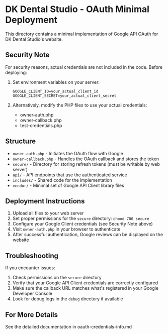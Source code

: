 # DK Dental Studio - OAuth Minimal Deployment

This directory contains a minimal implementation of Google API OAuth for DK Dental Studio's website.

## Security Note

For security reasons, actual credentials are not included in the code. Before deploying:

1. Set environment variables on your server:
   ```
   GOOGLE_CLIENT_ID=your_actual_client_id
   GOOGLE_CLIENT_SECRET=your_actual_client_secret
   ```

2. Alternatively, modify the PHP files to use your actual credentials:
   - owner-auth.php
   - owner-callback.php
   - test-credentials.php

## Structure

- `owner-auth.php` - Initiates the OAuth flow with Google
- `owner-callback.php` - Handles the OAuth callback and stores the token
- `secure/` - Directory for storing refresh tokens (must be writable by web server)
- `api/` - API endpoints that use the authenticated service
- `includes/` - Shared code for the implementation
- `vendor/` - Minimal set of Google API Client library files

## Deployment Instructions

1. Upload all files to your web server
2. Set proper permissions for the `secure` directory: `chmod 700 secure`
3. Configure your Google Client credentials (see Security Note above)
4. Visit `owner-auth.php` in your browser to authenticate
5. After successful authentication, Google reviews can be displayed on the website

## Troubleshooting

If you encounter issues:
1. Check permissions on the `secure` directory
2. Verify that your Google API Client credentials are correctly configured
3. Make sure the callback URL matches what's registered in your Google Developer Console
4. Look for debug logs in the `debug` directory if available

## For More Details

See the detailed documentation in oauth-credentials-info.md
